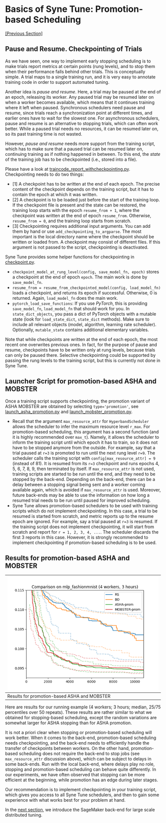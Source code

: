# Basics of Syne Tune: Promotion-based Scheduling


[[Previous Section]](basics_mobster.md)


## Pause and Resume. Checkpointing of Trials

As we have seen, one way to implement early stopping scheduling is to make
trials report metrics at certain points (rung levels), and to stop them
when their performance falls behind other trials. This is conceptually
simple. A trial maps to a single training run, and it is very easy to
annotate training code in order to support automated tuning.

Another idea is *pause and resume*. Here, a trial may be paused at the end of
an epoch, releasing its worker. Any paused trial may be resumed later on when a
worker becomes available, which means that it continues training where it left
when paused. Synchronous schedulers need pause and resume, since trials
reach a synchronization point at different times, and earlier ones have to wait
for the slowest one. For asynchronous schedulers, pause and resume is an
alternative to stopping trials, which can often work better. While a paused
trial needs no resources, it can be resumed later on, so its past training time
is not wasted.

However, *pause and resume* needs more support from the training script, which
has to make sure that a paused trial can be resumed later on, continuing
training as if nothing happened in between. To this end, the *state* of the
training job has to be checkpointed (i.e., stored into a file).

Please have a look at [traincode_report_withcheckpointing.py](scripts/traincode_report_withcheckpointing.py).
Checkpointing needs to do two things:
* [1] A checkpoint has to be written at the end of each epoch. The precise
  content of the checkpoint depends on the training script, but it has to
  contain the epoch at which it was written.
* [2] A checkpoint is to be loaded just before the start of the training loop.
  If the checkpoint file is present and the state can be restored, the
  training loop starts with the epoch `resume_from + 1`, where the checkpoint
  was written at the end of epoch `resume_from`. Otherwise, `resume_from = 0`,
  and the training loop starts from scratch.
* [3] Checkpointing requires additional input arguments. You can add them by
  hand or use `add_checkpointing_to_argparse`. The most important is the
  local directory name where the checkpoint should be written or loaded from.
  A checkpoint may consist of different files. If this argument is not
  passed to the script, checkpointing is deactivated.

Syne Tune provides some helper functions for checkpointing in
[checkpoint.py](../../../benchmarking/utils/checkpoint.py).
* `checkpoint_model_at_rung_level(config, save_model_fn, epoch)` stores
  a checkpoint at the end of epoch `epoch`. The main work is done by
  `save_model_fn`.
* `resume_from = resume_from_checkpointed_model(config, load_model_fn)` loads a
  checkpoint, and returns its epoch if successful. Otherwise, 0 is returned.
  Again, `load_model_fn` does the main work.
* `pytorch_load_save_functions`: If you use *PyTorch*, this is providing
  `save_model_fn`, `load_model_fn` that should work for you. In
  `state_dict_objects`, you pass a dict of PyTorch objects with a mutable
  state (look for `load_state_dict`, `state_dict` methods). Make sure to include
  all relevant objects (model, algorithm, learning rate scheduler). Optionally,
  `mutable_state` contains additional elementary variables.

Note that while checkpoints are written at the end of each epoch, the most
recent one overwrites previous ones. In fact, for the purpose of pause and
resume, checkpoints have to be written only at rung levels, because trials
can only be paused there. Selective checkpointing could be supported by passing
the rung levels to the training script, but this is currently not done in
Syne Tune.


## Launcher Script for promotion-based ASHA and MOBSTER

Once a training script supports checkpointing, the promotion variant of ASHA
MOBSTER are obtained by selecting `type='promotion'`, see
[launch_asha_promotion.py](scripts/launch_asha_promotion.py) and
[launch_mobster_promotion.py](scripts/launch_mobster_promotion.py).
* Recall that the argument `max_resource_attr` for `HyperbandScheduler` allows
  the scheduler to infer the maximum resource level `r_max`. For
  promotion-based scheduling, this argument has a second function (and it is
  highly recommended over `max_t`). Namely, it allows the scheduler to inform
  the training script until which epoch it has to train, so it does not have to
  be stopped anymore from the outside. For example, say that a trial paused at
  `r=3` is promoted to run until the next rung level `r=9`. The scheduler calls
  the training script with `config[max_resource_attr] = 9` (instead of 81). It
  is resumed from its `r=3` checkpoint and runs epochs 4, 5, 6, 7, 8, 9, then
  terminated by itself.
  If `max_resource_attr` is not used, training scripts are started to be run
  until the end, and they need to be stopped by the back-end. Depending on the
  back-end, there can be a delay between a stopping signal being sent and a
  worker coming available again, which is avoided if `max_resource_attr` is
  used. Moreover, future back-ends may be able to use the information on how
  long a resumed trial needs to be run until paused for improved scheduling.
* Syne Tune allows promotion-based schedulers to be used with training scripts
  which do not implement checkpointing. In this case, a trial to be resumed
  is started from scratch, and metric reports up to the resume epoch are
  ignored. For example, say a trial paused at `r=3` is resumed. If the
  training script does not implement checkpointing, it will start from
  scratch and report for `r = 1, 2, 3, 4, ...`. The scheduler discards the
  first 3 reports in this case.
  However, it is strongly recommended to implement checkpointing if
  promotion-based scheduling is to be used.


## Results for promotion-based ASHA and MOBSTER

| ![Results for promotion-based ASHA and MOBSTER](img/tutorial_rs_bo_shrs_shbo_prom.png) |
|:---------------------------------------------------------------|
| Results for promotion-based ASHA and MOBSTER                   |

Here are results for our running example (4 workers; 3 hours; median, 25/75
percentiles over 50 repeats). These results are rather similar to what we
obtained for stopping-based scheduling, except the random variations are
somewhat larger for ASHA stopping than for ASHA promotion.

It is not a priori clear when stopping or promotion-based scheduling will work
better. When it comes to the back-end, promotion-based scheduling needs
checkpointing, and the back-end needs to efficiently handle the transfer of
checkpoints between workers. On the other hand, promotion-based scheduling does
not require the back-end to stop jobs (see `max_resource_attr` discussion
above), which can be subject to delays in some back-ends. Run with the local
back-end, where delays play no role, stopping and promotion-based scheduling
can behave quite differently. In our experiments, we have often observed that
stopping can be more efficient at the beginning, while promotion has an edge
during later stages.

Our recommendation is to implement checkpointing in your training script, which
gives you access to all Syne Tune schedulers, and then to gain some experience
with what works best for your problem at hand.


In the [next section](basics_backend.md), we introduce the SageMaker back-end
for large scale distributed tuning.
